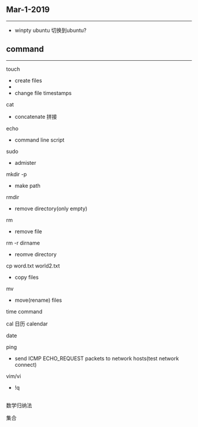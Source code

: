 ## Mar-1-2019

---

* winpty ubuntu 切换到ubuntu?

## command

---

touch 
* create files
* 
* change file timestamps

cat 

* concatenate 拼接

echo 
* command line script

sudo 
* admister

mkdir -p 
* make path

rmdir 
* remove directory(only empty)

rm
* remove file

rm -r dirname 
* reomve directory

cp word.txt world2.txt
* copy files

mv 
* move(rename) files

time command

cal 日历 calendar

date

ping
* send ICMP ECHO_REQUEST packets to network hosts(test network connect)

vim/vi
* !q

##

数学归纳法

集合

